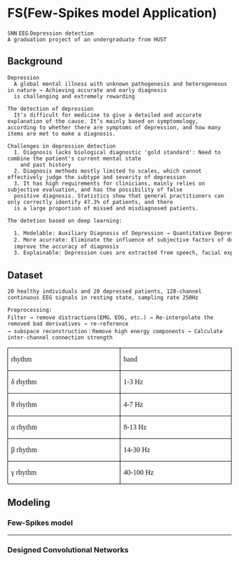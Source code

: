 # FS(Few-Spikes model Application)
`SNN` `EEG` `Depression detection` <br>
`A graduation project of an undergraduate from HUST` <br>
## Background
    Depression
      A global mental illness with unknown pathogenesis and heterogeneous in nature → Achieving accurate and early diagnosis 
      is challenging and extremely rewarding
    
    The detection of depression
      It's difficult for medicine to give a detailed and accurate explanation of the cause. It‘s mainly based on symptomology, 
    according to whether there are symptoms of depression, and how many items are met to make a diagnosis.
    
    Challenges in depression detection
      1. Diagnosis lacks biological diagnostic 'gold standard': Need to combine the patient's current mental state 
        and past history
      2. Diagnosis methods mostly limited to scales, which cannot effectively judge the subtype and severity of depression
      3. It has high requirements for clinicians, mainly relies on subjective evaluation, and has the possibility of false 
      positive diagnosis. Statistics show that general practitioners can only correctly identify 47.3% of patients, and there 
      is a large proportion of missed and misdiagnosed patients.

`The detetion based on deep learning:` <br>
```diff
  1. Modelable: Auxiliary Diagnosis of Depression → Quantitative Depression Status Assessment
  2. More acurrate: Eliminate the influence of subjective factors of doctors and patients in the diagnosis process, and 
  improve the accuracy of diagnosis
  3. Explainable: Depression cues are extracted from speech, facial expressions, fMRI images, EEG signals, eye movements, etc.
```

## Dataset
`20 healthy individuals and 20 depressed patients, 128-channel continuous EEG signals in resting state, sampling rate 250Hz` <br>

    Preprocessing:
    Filter → remove distractions(EMG、EOG, etc.) → Re-interpolate the removed bad derivatives → re-reference 
    → subspace reconstruction：Remove high energy components → Calculate inter-channel connection strength

<table class=MsoTableGrid border=1 cellspacing=0 cellpadding=0
 style='border-collapse:collapse;border:none;mso-border-alt:solid windowtext .5pt;
 mso-yfti-tbllook:1184;mso-padding-alt:0cm 5.4pt 0cm 5.4pt'>
 <tr style='mso-yfti-irow:0;mso-yfti-firstrow:yes'>
  <td width=276 valign=top style='width:207.25pt;border:solid windowtext 1.0pt;
  mso-border-alt:solid windowtext .5pt;padding:0cm 5.4pt 0cm 5.4pt'>
  <p class=MsoNormal><span lang=EN-US style='font-size:12.0pt;font-family:Ayuthaya'>rhythm<o:p></o:p></span></p>
  </td>
  <td width=276 valign=top style='width:207.25pt;border:solid windowtext 1.0pt;
  border-left:none;mso-border-left-alt:solid windowtext .5pt;mso-border-alt:
  solid windowtext .5pt;padding:0cm 5.4pt 0cm 5.4pt'>
  <p class=MsoNormal><span lang=EN-US style='font-size:12.0pt;font-family:Ayuthaya'>band<o:p></o:p></span></p>
  </td>
 </tr>
 <tr style='mso-yfti-irow:1'>
  <td width=276 valign=top style='width:207.25pt;border:solid windowtext 1.0pt;
  border-top:none;mso-border-top-alt:solid windowtext .5pt;mso-border-alt:solid windowtext .5pt;
  padding:0cm 5.4pt 0cm 5.4pt'>
  <p class=MsoNormal><span lang=EN-US style='font-size:12.0pt;font-family:"Cambria",serif;
  mso-bidi-font-family:Cambria'>δ</span><span lang=EN-US style='font-size:12.0pt;
  font-family:Ayuthaya'> rhythm<o:p></o:p></span></p>
  </td>
  <td width=276 valign=top style='width:207.25pt;border-top:none;border-left:
  none;border-bottom:solid windowtext 1.0pt;border-right:solid windowtext 1.0pt;
  mso-border-top-alt:solid windowtext .5pt;mso-border-left-alt:solid windowtext .5pt;
  mso-border-alt:solid windowtext .5pt;padding:0cm 5.4pt 0cm 5.4pt'>
  <p class=MsoNormal><span lang=EN-US style='font-size:12.0pt;font-family:Ayuthaya'>1-3
  Hz<o:p></o:p></span></p>
  </td>
 </tr>
 <tr style='mso-yfti-irow:2'>
  <td width=276 valign=top style='width:207.25pt;border:solid windowtext 1.0pt;
  border-top:none;mso-border-top-alt:solid windowtext .5pt;mso-border-alt:solid windowtext .5pt;
  padding:0cm 5.4pt 0cm 5.4pt'>
  <p class=MsoNormal><span lang=EN-US style='font-size:12.0pt;font-family:"Cambria",serif;
  mso-bidi-font-family:Cambria'>θ</span><span lang=EN-US style='font-size:12.0pt;
  font-family:Ayuthaya'> rhythm<o:p></o:p></span></p>
  </td>
  <td width=276 valign=top style='width:207.25pt;border-top:none;border-left:
  none;border-bottom:solid windowtext 1.0pt;border-right:solid windowtext 1.0pt;
  mso-border-top-alt:solid windowtext .5pt;mso-border-left-alt:solid windowtext .5pt;
  mso-border-alt:solid windowtext .5pt;padding:0cm 5.4pt 0cm 5.4pt'>
  <p class=MsoNormal><span lang=EN-US style='font-size:12.0pt;font-family:Ayuthaya'>4-7
  Hz<o:p></o:p></span></p>
  </td>
 </tr>
 <tr style='mso-yfti-irow:3'>
  <td width=276 valign=top style='width:207.25pt;border:solid windowtext 1.0pt;
  border-top:none;mso-border-top-alt:solid windowtext .5pt;mso-border-alt:solid windowtext .5pt;
  padding:0cm 5.4pt 0cm 5.4pt'>
  <p class=MsoNormal><span lang=EN-US style='font-size:12.0pt;font-family:"Cambria",serif;
  mso-bidi-font-family:Cambria'>α</span><span lang=EN-US style='font-size:12.0pt;
  font-family:Ayuthaya'> rhythm<o:p></o:p></span></p>
  </td>
  <td width=276 valign=top style='width:207.25pt;border-top:none;border-left:
  none;border-bottom:solid windowtext 1.0pt;border-right:solid windowtext 1.0pt;
  mso-border-top-alt:solid windowtext .5pt;mso-border-left-alt:solid windowtext .5pt;
  mso-border-alt:solid windowtext .5pt;padding:0cm 5.4pt 0cm 5.4pt'>
  <p class=MsoNormal><span lang=EN-US style='font-size:12.0pt;font-family:Ayuthaya'>8-13
  Hz<o:p></o:p></span></p>
  </td>
 </tr>
 <tr style='mso-yfti-irow:4'>
  <td width=276 valign=top style='width:207.25pt;border:solid windowtext 1.0pt;
  border-top:none;mso-border-top-alt:solid windowtext .5pt;mso-border-alt:solid windowtext .5pt;
  padding:0cm 5.4pt 0cm 5.4pt'>
  <p class=MsoNormal><span lang=EN-US style='font-size:12.0pt;font-family:"Cambria",serif;
  mso-bidi-font-family:Cambria'>β</span><span lang=EN-US style='font-size:12.0pt;
  font-family:Ayuthaya'> rhythm<o:p></o:p></span></p>
  </td>
  <td width=276 valign=top style='width:207.25pt;border-top:none;border-left:
  none;border-bottom:solid windowtext 1.0pt;border-right:solid windowtext 1.0pt;
  mso-border-top-alt:solid windowtext .5pt;mso-border-left-alt:solid windowtext .5pt;
  mso-border-alt:solid windowtext .5pt;padding:0cm 5.4pt 0cm 5.4pt'>
  <p class=MsoNormal><span lang=EN-US style='font-size:12.0pt;font-family:Ayuthaya'>14-30
  Hz<o:p></o:p></span></p>
  </td>
 </tr>
 <tr style='mso-yfti-irow:5;mso-yfti-lastrow:yes'>
  <td width=276 valign=top style='width:207.25pt;border:solid windowtext 1.0pt;
  border-top:none;mso-border-top-alt:solid windowtext .5pt;mso-border-alt:solid windowtext .5pt;
  padding:0cm 5.4pt 0cm 5.4pt'>
  <p class=MsoNormal><span lang=EN-US style='font-size:12.0pt;font-family:"Cambria",serif;
  mso-bidi-font-family:Cambria'>γ</span><span lang=EN-US style='font-size:12.0pt;
  font-family:Ayuthaya'> rhythm<o:p></o:p></span></p>
  </td>
  <td width=276 valign=top style='width:207.25pt;border-top:none;border-left:
  none;border-bottom:solid windowtext 1.0pt;border-right:solid windowtext 1.0pt;
  mso-border-top-alt:solid windowtext .5pt;mso-border-left-alt:solid windowtext .5pt;
  mso-border-alt:solid windowtext .5pt;padding:0cm 5.4pt 0cm 5.4pt'>
  <p class=MsoNormal><span lang=EN-US style='font-size:12.0pt;font-family:Ayuthaya'>40-100
  Hz<o:p></o:p></span></p>
  </td>
 </tr>
</table>

## Modeling

### Few-Spikes model

******
### Designed Convolutional Networks
